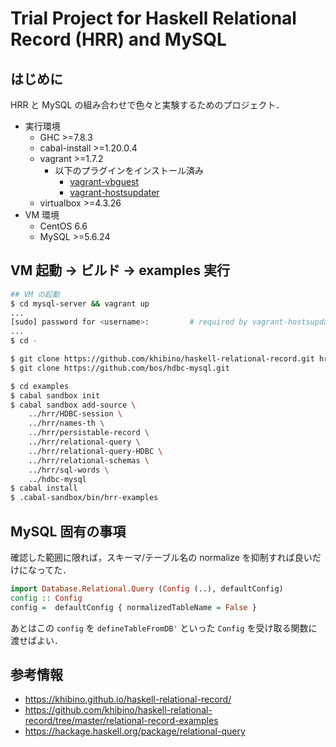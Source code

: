 # Trial Project for Haskell Relational Record (HRR) and MySQL

## はじめに

HRR と MySQL の組み合わせで色々と実験するためのプロジェクト．

* 実行環境
    * GHC >=7.8.3
    * cabal-install >=1.20.0.4
    * vagrant >=1.7.2
        * 以下のプラグインをインストール済み
            * [vagrant-vbguest](https://github.com/dotless-de/vagrant-vbguest)
            * [vagrant-hostsupdater](https://github.com/cogitatio/vagrant-hostsupdater)
    * virtualbox >=4.3.26
* VM 環境
    * CentOS 6.6
    * MySQL >=5.6.24

## VM 起動 -> ビルド -> examples 実行

```sh
## VM の起動
$ cd mysql-server && vagrant up
...
[sudo] password for <username>:         # required by vagrant-hostsupdater
...
$ cd -

$ git clone https://github.com/khibino/haskell-relational-record.git hrr
$ git clone https://github.com/bos/hdbc-mysql.git

$ cd examples
$ cabal sandbox init
$ cabal sandbox add-source \
    ../hrr/HDBC-session \
    ../hrr/names-th \
    ../hrr/persistable-record \
    ../hrr/relational-query \
    ../hrr/relational-query-HDBC \
    ../hrr/relational-schemas \
    ../hrr/sql-words \
    ../hdbc-mysql
$ cabal install
$ .cabal-sandbox/bin/hrr-examples
```

## MySQL 固有の事項

確認した範囲に限れば，スキーマ/テーブル名の normalize を抑制すれば良いだけになってた．

```haskell
import Database.Relational.Query (Config (..), defaultConfig)
config :: Config
config =  defaultConfig { normalizedTableName = False }
```

あとはこの `config` を `defineTableFromDB'` といった `Config` を受け取る関数に渡せばよい．

## 参考情報

* <https://khibino.github.io/haskell-relational-record/>
* <https://github.com/khibino/haskell-relational-record/tree/master/relational-record-examples>
* <https://hackage.haskell.org/package/relational-query>

